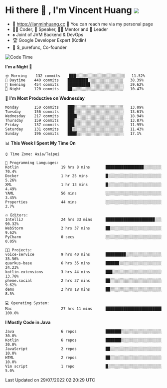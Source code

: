 # Hi there 👋 , I'm Vincent Huang ![](https://komarev.com/ghpvc/?username=Jian-Min-Huang)
- 💎 https://jianminhuang.cc 🙋 You can reach me via my personal page
- 👨‍💻 Coder, 🎤 Speaker, 👨‍🏫 Mentor and 🚀 Leader
- ♠️ Joint of JVM Backend & DevOps
- 🏆 Google Developer Expert (Kotlin)
- 💼 $_purefunc, Co-founder

<!--START_SECTION:waka-->
![Code Time](http://img.shields.io/badge/Code%20Time-0%20secs-blue)

**I'm a Night 🦉** 

```text
🌞 Morning    132 commits    ███░░░░░░░░░░░░░░░░░░░░░░   11.52% 
🌆 Daytime    440 commits    █████████░░░░░░░░░░░░░░░░   38.39% 
🌃 Evening    454 commits    ██████████░░░░░░░░░░░░░░░   39.62% 
🌙 Night      120 commits    ██░░░░░░░░░░░░░░░░░░░░░░░   10.47%

```
📅 **I'm Most Productive on Wednesday** 

```text
Monday       150 commits    ███░░░░░░░░░░░░░░░░░░░░░░   13.09% 
Tuesday      156 commits    ███░░░░░░░░░░░░░░░░░░░░░░   13.61% 
Wednesday    217 commits    ████░░░░░░░░░░░░░░░░░░░░░   18.94% 
Thursday     159 commits    ███░░░░░░░░░░░░░░░░░░░░░░   13.87% 
Friday       137 commits    ███░░░░░░░░░░░░░░░░░░░░░░   11.95% 
Saturday     131 commits    ██░░░░░░░░░░░░░░░░░░░░░░░   11.43% 
Sunday       196 commits    ████░░░░░░░░░░░░░░░░░░░░░   17.1%

```


📊 **This Week I Spent My Time On** 

```text
⌚︎ Time Zone: Asia/Taipei

💬 Programming Languages: 
Kotlin                   19 hrs 8 mins       █████████████████░░░░░░░░   70.4% 
Docker                   1 hr 25 mins        █░░░░░░░░░░░░░░░░░░░░░░░░   5.26% 
XML                      1 hr 13 mins        █░░░░░░░░░░░░░░░░░░░░░░░░   4.49% 
YAML                     56 mins             ░░░░░░░░░░░░░░░░░░░░░░░░░   3.45% 
Properties               44 mins             ░░░░░░░░░░░░░░░░░░░░░░░░░   2.7%

🔥 Editors: 
IntelliJ                 24 hrs 33 mins      ██████████████████████░░░   90.32% 
WebStorm                 2 hrs 37 mins       ██░░░░░░░░░░░░░░░░░░░░░░░   9.62% 
PyCharm                  0 secs              ░░░░░░░░░░░░░░░░░░░░░░░░░   0.05%

🐱‍💻 Projects: 
voice-service            9 hrs 40 mins       █████████░░░░░░░░░░░░░░░░   35.56% 
quarkus-base             6 hrs 35 mins       ██████░░░░░░░░░░░░░░░░░░░   24.23% 
kotlin-extensions        3 hrs 44 mins       ███░░░░░░░░░░░░░░░░░░░░░░   13.78% 
pheme.social             2 hrs 37 mins       ██░░░░░░░░░░░░░░░░░░░░░░░   9.62% 
demo                     2 hrs 18 mins       ██░░░░░░░░░░░░░░░░░░░░░░░   8.5%

💻 Operating System: 
Mac                      27 hrs 11 mins      █████████████████████████   100.0%

```

**I Mostly Code in Java** 

```text
Java                     6 repos             ███████░░░░░░░░░░░░░░░░░░   30.0% 
Kotlin                   6 repos             ███████░░░░░░░░░░░░░░░░░░   30.0% 
JavaScript               2 repos             ██░░░░░░░░░░░░░░░░░░░░░░░   10.0% 
HTML                     2 repos             ██░░░░░░░░░░░░░░░░░░░░░░░   10.0% 
Vim script               1 repo              █░░░░░░░░░░░░░░░░░░░░░░░░   5.0%

```



 Last Updated on 29/07/2022 02:20:29 UTC
<!--END_SECTION:waka-->
